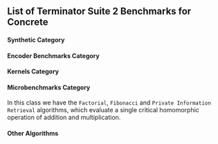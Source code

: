 ## List of Terminator Suite 2 Benchmarks for Concrete

#### Synthetic Category
<!-- In this class we have the `NQueens` and `Tak` algorithms, which evaluate the universality of the underlying abstract machine using recursion. -->

<!-- 1. __[N-Queens](https://github.com/TrustworthyComputing/Terminator2-HomomorphicDays/blob/master/Synthetic/nqueens)__ [(link)](http://www.kotesovec.cz/rivin_1994.pdf) -->

<!-- 1. __[Tak function](https://github.com/TrustworthyComputing/Terminator2-HomomorphicDays/blob/master/Synthetic/tak_function)__ [(link)](http://www.users.miamioh.edu/ishiut/papers/tarai_ipl.pdf) -->

#### Encoder Benchmarks Category
<!-- This class comprises three real-life cryptographic and hash applications (namely `Speck`, `Simon` and `Jenkins`), which are demanding in terms of bitwise operations. -->

<!-- 1. __[Speck (cipher)](https://github.com/TrustworthyComputing/Terminator2-HomomorphicDays/blob/master/EncoderBenchmarks/SpeckCipher)__ [(link)](https://eprint.iacr.org/2013/404.pdf) -->

<!-- 1. __[Simon (cipher)](https://github.com/TrustworthyComputing/Terminator2-HomomorphicDays/blob/master/EncoderBenchmarks/SimonCipher)__ [(link)](https://eprint.iacr.org/2013/404.pdf) -->

<!-- 1. __[Jenkins one-at-a-time Hash Function](https://github.com/TrustworthyComputing/Terminator2-HomomorphicDays/blob/master/EncoderBenchmarks/jenkinsHash)__ [(link)](http://www.burtleburtle.net/bob/hash/doobs.html) -->

#### Kernels Category
<!-- In this class we have the `Insertion Sort`, `Set Intersection`, `Deduplication (Union)`, `Matrix Multiplication`, `Primes (Sieve of Eratosthenes)`, and `Permutations`, which evaluate essential loops that combine memory swaps and arithmetic operations. These kernels also have significance in privacy-sensitive real-life applications: for example, set intersection is used to evaluate collision courses of military satellites without revealing actual paths, while permutations is an important part of DNA sequencing. -->

<!-- 1. __[Insertion-sort](https://github.com/TrustworthyComputing/Terminator2-HomomorphicDays/blob/master/Kernels/insertionSort)__ [(link)](http://citeseerx.ist.psu.edu/viewdoc/download?doi=10.1.1.45.8017&rep=rep1&type=pdf) -->

<!-- 1. __[Private Set Intersection](https://github.com/momalab/privacy_benchmarks/tree/master/Kernels/PSI)__ [(link)](https://www.cs.virginia.edu/~evans/pubs/ndss2012/psi.pdf) -->

<!-- 1. __[Data Deduplication Algorithm](https://github.com/TrustworthyComputing/Terminator2-HomomorphicDays/blob/master/Kernels/deduplication)__ [(link)](https://dl.acm.org/citation.cfm?id=1456471) -->

<!-- 1. __[Permutations](Kernels/permutations)__ [(link)](http://mathworld.wolfram.com/Permutation.html) -->

<!-- 1. __[Sieve of Eratosthenes](Kernels/sieveOfEratosthenes)__ [(link)](http://mathworld.wolfram.com/SieveofEratosthenes.html) -->

<!-- 1. __[Matrix Multiplication](https://github.com/TrustworthyComputing/Terminator2-HomomorphicDays/blob/master/Kernels/matrixMultiplication)__ [(link)](http://mathworld.wolfram.com/MatrixMultiplication.html) -->

#### Microbenchmarks Category
In this class we have the `Factorial`, `Fibonacci` and `Private Information Retrieval` algorithms, which evaluate a single critical homomorphic operation of addition and multiplication.

<!-- 1. __[Private Information Retrieval](Microbenchmarks/PIR/)__ [(link)](https://crysp.uwaterloo.ca/courses/pet/F09/cache/www.dbis.informatik.hu-berlin.de/fileadmin/research/papers/conferences/2001-gi_ocg-asonov.pdf) -->

<!-- 1. __[Factorial](Microbenchmarks/factorial)__ [(link)](http://mathworld.wolfram.com/Factorial.html) -->

<!-- 1. __[Fibonacci](Microbenchmarks/fibonacci)__ [(link)](http://mathworld.wolfram.com/FibonacciNumber.html) -->

#### Other Algorithms
<!-- 1. __[Number Occurrences](OtherAlgorithms/numOccurrences)__ -->

